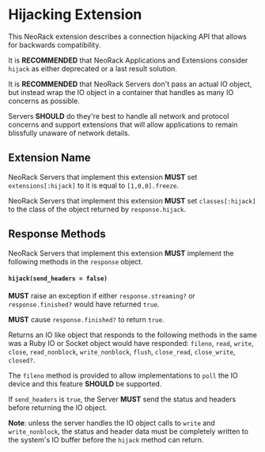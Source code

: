 # Hijacking Extension

This NeoRack extension describes a connection hijacking API that allows for backwards compatibility.

It is **RECOMMENDED** that NeoRack Applications and Extensions consider `hijack` as either deprecated or a last result solution.

It is **RECOMMENDED** that NeoRack Servers don't pass an actual IO object, but instead wrap the IO object in a container that handles as many IO concerns as possible.

Servers **SHOULD** do they're best to handle all network and protocol concerns and support extensions that will allow applications to remain blissfully unaware of network details.

## Extension Name

NeoRack Servers that implement this extension **MUST** set `extensions[:hijack]` to it is equal to `[1,0,0].freeze`.

NeoRack Servers that implement this extension **MUST** set `classes[:hijack]` to the class of the object returned by `response.hijack`.

## Response Methods

NeoRack Servers that implement this extension **MUST** implement the following methods in the `response` object.

#### `hijack(send_headers = false)`

**MUST** raise an exception if either `response.streaming?` or `response.finished?` would have returned `true`.

**MUST** cause `response.finished?` to return `true`.

Returns an IO like object that responds to the following methods in the same was a Ruby IO or Socket object would have responded: `fileno`, `read`, `write`, `close`, `read_nonblock`, `write_nonblock`, `flush`, `close_read`, `close_write`, `closed?`.

The `fileno` method is provided to allow implementations to `poll` the IO device and this feature **SHOULD** be supported.

If `send_headers` is `true`, the Server **MUST** send the status and headers before returning the IO object.

**Note**: unless the server handles the IO object calls to `write` and `write_nonblock`, the status and header data must be completely written to the system's IO buffer before the `hijack` method can return.
